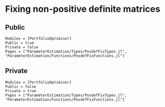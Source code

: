 # Fixing non-positive definite matrices

## Public

```@autodocs
Modules = [PortfolioOptimiser]
Public = true
Private = false
Pages = ["ParameterEstimation/Types/PosdefFixTypes.jl",
"ParameterEstimation/Functions/PosdefFixFunctions.jl"]
```

## Private

```@autodocs
Modules = [PortfolioOptimiser]
Public = false
Private = true
Pages = ["ParameterEstimation/Types/PosdefFixTypes.jl",
"ParameterEstimation/Functions/PosdefFixFunctions.jl"]
```
